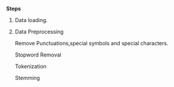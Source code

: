 **Steps**

1. Data loading.
2. Data Preprocessing

    Remove Punctuations,special symbols and special characters.

    Stopword Removal

    Tokenization

    Stemming
